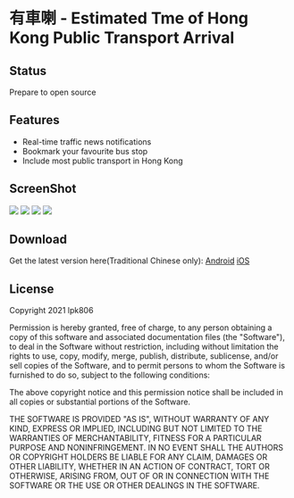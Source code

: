# 有車喇 - Estimated Tme of Hong Kong Public Transport Arrival
 
## Status
Prepare to open source

## Features
 - Real-time traffic news notifications
 - Bookmark your favourite bus stop
 - Include most public transport in Hong Kong


## ScreenShot
![](https://play-lh.googleusercontent.com/SyxzuI6_AHesHlDi6N5PMYjWvezEYf6FsAzqwss_lGf2ADZYnWqWu56oM_Aia0MU1Q=w720-h310-rw)
![](https://play-lh.googleusercontent.com/C_1LVgPvyPh66yAwOxZok-1f2rKTSgPX137hotu7JGNq_xcbMifRL-UHM0jlNbWvcQ=w720-h310-rw)
![](https://play-lh.googleusercontent.com/PJg8H8gq6XwhkGUR9q3uLLk-Sqhb63LakZq5vYZwgaX-Xn1Ef58UW-A_ENYr4lN9zHc=w720-h310-rw)
![](https://play-lh.googleusercontent.com/otSZL_r1qQJWmvp-k5clLTQQt3MCFLtsBRk1KksOf7_1u2n-e_T6FAOq4XwHLBNX98g=w720-h310-rw)

## Download
Get the latest version here(Traditional Chinese only):
[Android](https://play.google.com/store/apps/details?id=com.lpk806.eta&hl=zh_HK&gl=US)
[iOS](https://apps.apple.com/in/app/%E6%9C%89%E8%BB%8A%E5%96%87/id1526043720)


## License
Copyright 2021 lpk806

Permission is hereby granted, free of charge, to any person obtaining a copy of this software and associated documentation files (the "Software"), to deal in the Software without restriction, including without limitation the rights to use, copy, modify, merge, publish, distribute, sublicense, and/or sell copies of the Software, and to permit persons to whom the Software is furnished to do so, subject to the following conditions:

The above copyright notice and this permission notice shall be included in all copies or substantial portions of the Software.

THE SOFTWARE IS PROVIDED "AS IS", WITHOUT WARRANTY OF ANY KIND, EXPRESS OR IMPLIED, INCLUDING BUT NOT LIMITED TO THE WARRANTIES OF MERCHANTABILITY, FITNESS FOR A PARTICULAR PURPOSE AND NONINFRINGEMENT. IN NO EVENT SHALL THE AUTHORS OR COPYRIGHT HOLDERS BE LIABLE FOR ANY CLAIM, DAMAGES OR OTHER LIABILITY, WHETHER IN AN ACTION OF CONTRACT, TORT OR OTHERWISE, ARISING FROM, OUT OF OR IN CONNECTION WITH THE SOFTWARE OR THE USE OR OTHER DEALINGS IN THE SOFTWARE.